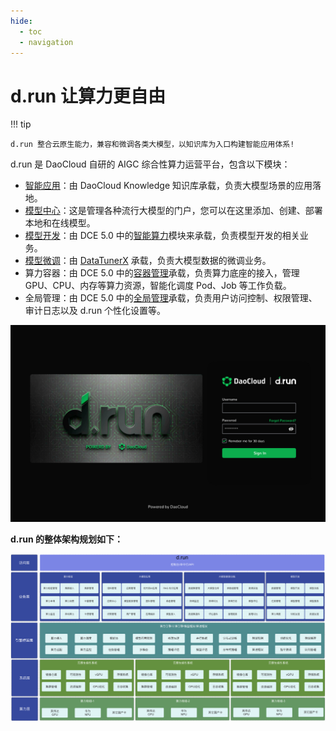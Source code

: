 ```yaml
---
hide:
  - toc
  - navigation
---
```


# d.run 让算力更自由

!!! tip

    d.run 整合云原生能力，兼容和微调各类大模型，以知识库为入口构建智能应用体系!

d.run 是 DaoCloud 自研的 AIGC 综合性算力运营平台，包含以下模块：

- [智能应用](./dak/intro/index.md)：由 DaoCloud Knowledge 知识库承载，负责大模型场景的应用落地。
- [模型中心](./dmc/intro/index.md)：这是管理各种流行大模型的门户，您可以在这里添加、创建、部署本地和在线模型。
- [模型开发](./baize/intro/index.md)：由 DCE 5.0 中的[智能算力](https://docs.daocloud.io/baize/intro/index.html)模块来承载，负责模型开发的相关业务。
- [模型微调](./dtx/intro/index.md)：由 [DataTunerX](https://github.com/DataTunerX/datatunerx) 承载，负责大模型数据的微调业务。
- 算力容器：由 DCE 5.0 中的[容器管理](https://docs.daocloud.io/kpanda/intro/index.html)承载，负责算力底座的接入，管理 GPU、CPU、内存等算力资源，智能化调度 Pod、Job 等工作负载。
- 全局管理：由 DCE 5.0 中的[全局管理](https://docs.daocloud.io/ghippo/intro/index.html)承载，负责用户访问控制、权限管理、审计日志以及 d.run 个性化设置等。

![login](./images/drun-login.jpg)

**d.run 的整体架构规划如下：**

![architecture](./images/architecture.png)
